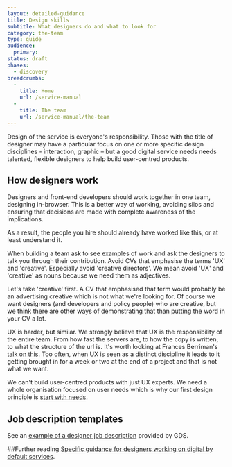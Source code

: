 ```yaml
---
layout: detailed-guidance
title: Design skills
subtitle: What designers do and what to look for
category: the-team
type: guide
audience:
  primary:
status: draft
phases:
  - discovery
breadcrumbs:
  -
    title: Home
    url: /service-manual
  -
    title: The team
    url: /service-manual/the-team
---
```


Design of the service is everyone's responsibility. Those with the title of designer may have a particular focus on one or more specific design disciplines - interaction, graphic – but a good digital service needs needs talented, flexible designers to help build user-centred products.

## How designers work
Designers and front-end developers should work together in one team, designing in-browser. This is a better way of working, avoiding silos and ensuring that decisions are made with complete awareness of the implications.

As a result, the people you hire should already have worked like this, or at least understand it.

When building a team ask to see examples of work and ask the designers to talk you through their contribution. Avoid CVs that emphasise the terms 'UX' and 'creative'. Especially avoid 'creative directors'. We mean avoid 'UX' and 'creative' as nouns because we need them as adjectives.

Let's take 'creative' first. A CV that emphasised that term would probably be an advertising creative which is not what we're looking for. Of course we want designers (and developers and policy people) who are creative, but we think there are other ways of demonstrating that than putting the word in your CV a lot.

UX is harder, but similar. We strongly believe that UX is the responsibility of the entire team. From how fast the servers are, to how the copy is written, to what the structure of the url is. It's worth looking at Frances Berriman's [talk on this](http://fberriman.com/2012/06/14/designing-better-user-experiences-txjs-2012/). Too often, when UX is seen as a distinct discipline it leads to it getting brought in for a week or two at the end of a project and that is not what we want.

We can't build user-centred products with just UX experts. We need a whole organisation focused on user needs which is why our first design principle is [start with needs](https://www.gov.uk/designprinciples#first).

## Job description templates
See an [example of a designer job description](/service-manual/the-team/designer-jd.html) provided by GDS.

##Further reading
[Specific guidance for designers working on digital by default services](/service-manual/designers).

